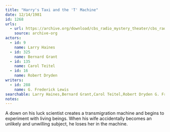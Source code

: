 ```yaml
---
title: "Harry's Taxi and the 'T' Machine"
date: 12/14/1981
id: 1268
urls: 
  - url: https://archive.org/download/cbs_radio_mystery_theater/cbs_radio_mystery_theater-1251-1300.zip/cbs_radio_mystery_theater-1251-1300%2Fcbsrmt_1268_harrys_taxi_and_the_t_machine.mp3
    source: archive-org
actors:  
  - id: 9
    name: Larry Haines  
  - id: 325
    name: Bernard Grant  
  - id: 135
    name: Carol Teitel  
  - id: 16
    name: Robert Dryden
writers:  
  - id: 288
    name: G. Frederick Lewis
searchable: Larry Haines,Bernard Grant,Carol Teitel,Robert Dryden G. Frederick Lewis
notes:  
---
```

A down on his luck scientist creates a transmigration machine and begins to experiment with living beings. When his wife accidentally becomes an unlikely and unwilling subject, he loses her in the machine.